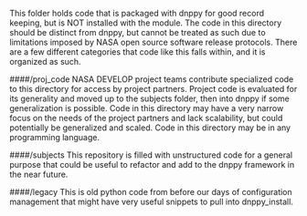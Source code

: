 This folder holds code that is packaged with dnppy for good record keeping, but is NOT installed with the module. The code in this directory should be distinct from dnppy, but cannot be treated as such due to limitations imposed by NASA open source software release protocols. There are a few different categories that code like this falls within, and it is organized as such. 

####/proj_code
NASA DEVELOP project teams contribute specialized code to this directory for access by project partners. Project code is evaluated for its generality and moved up to the subjects folder, then into dnppy if some generalization is possible. Code in this directory may have a very narrow focus on the needs of the project partners and lack scalability, but could potentially be generalized and scaled. Code in this directory may be in any programming language.

####/subjects
This repository is filled with unstructured code for a general purpose that could be useful to refactor and add to the dnppy framework in the near future.

####/legacy
This is old python code from before our days of configuration management that might have very useful snippets to pull into dnppy_install.
